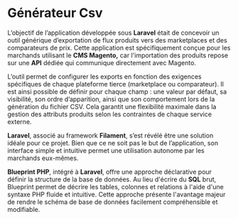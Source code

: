 # Générateur Csv 

L’objectif de l’application développée sous **Laravel** était de concevoir un outil générique d’exportation de flux produits vers des marketplaces et des comparateurs de prix. Cette application est spécifiquement conçue pour les marchands utilisant le **CMS Magento,** car l'importation des produits repose sur une **API** dédiée qui communique directement avec Magento.

L’outil permet de configurer les exports en fonction des exigences spécifiques de chaque plateforme tierce (marketplace ou comparateur). Il est ainsi possible de définir pour chaque champ : une valeur par défaut, sa visibilité, son ordre d’apparition, ainsi que son comportement lors de la génération du fichier CSV. Cela garantit une flexibilité maximale dans la gestion des attributs produits selon les contraintes de chaque service externe.

**Laravel**, associé au framework **Filament**, s’est révélé être une solution idéale pour ce projet. Bien que ce ne soit pas le but de l’application, son interface simple et intuitive permet une utilisation autonome par les marchands eux-mêmes.

**Blueprint PHP**, intégré à **Laravel**, offre une approche déclarative pour définir la structure de la base de données. Au lieu d'écrire du **SQL** brut, Blueprint permet de décrire les tables, colonnes et relations à l'aide d'une syntaxe PHP fluide et intuitive. Cette approche présente l'avantage majeur de rendre le schéma de base de données facilement compréhensible et modifiable.
